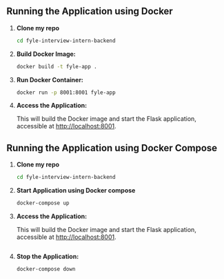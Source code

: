 ## Running the Application using Docker

1. **Clone my repo**

    ```bash
    cd fyle-interview-intern-backend
    ```

2. **Build Docker Image:**

    ```bash
    docker build -t fyle-app .
    ```

3. **Run Docker Container:**

    ```bash
    docker run -p 8001:8001 fyle-app
    ```

4. **Access the Application:**

    This will build the Docker image and start the Flask application, accessible at [http://localhost:8001](http://localhost:8001).

## Running the Application using Docker Compose

1. **Clone my repo**

    ```bash
    cd fyle-interview-intern-backend
    ```

2. **Start Application using Docker compose**

    ```bash
    docker-compose up
    ```

3. **Access the Application:**

    This will build the Docker image and start the Flask application, accessible at [http://localhost:8001](http://localhost:8001).
    ```

3. **Stop the Application:**

    ```bash
    docker-compose down
    ```
